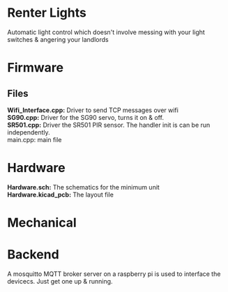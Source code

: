 # Renter Lights

Automatic light control which doesn't involve messing with your light switches & angering your landlords

# Firmware 

## Files

**Wifi_Interface.cpp:** Driver to send TCP messages over wifi<br>
**SG90.cpp:** Driver for the SG90 servo, turns it on & off.<br>
**SR501.cpp:** Driver the SR501 PIR sensor. The handler init is can be run independently.<br>
main.cpp: main file<br>

# Hardware

**Hardware.sch:** The schematics for the minimum unit<br>
**Hardware.kicad_pcb:** The layout file<br>

# Mechanical


# Backend

A mosquitto MQTT broker server on a raspberry pi is used to interface the devicecs. Just get one up & running.
